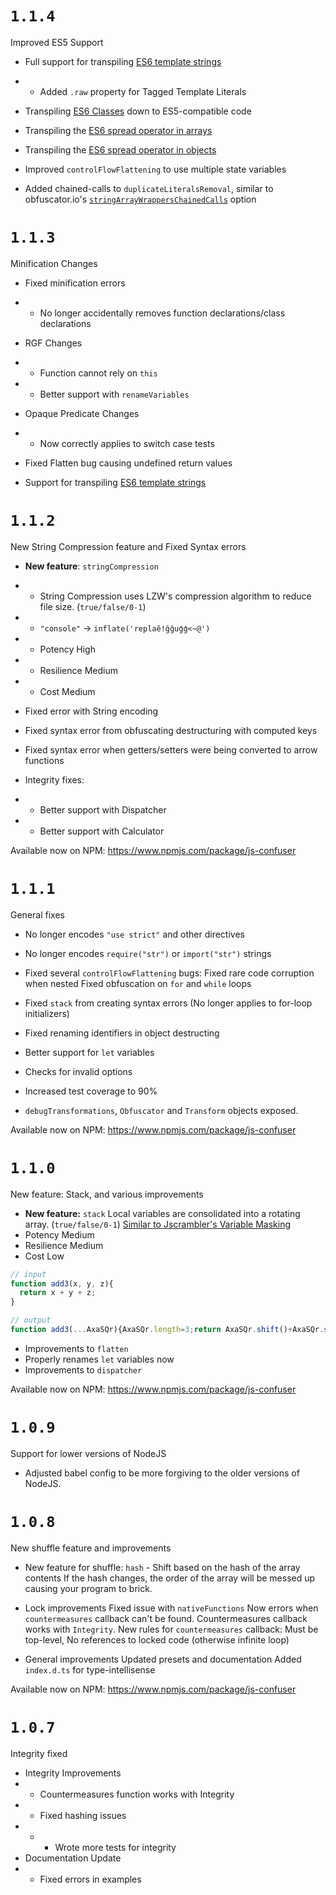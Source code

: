 # `1.1.4`
Improved ES5 Support

- Full support for transpiling [ES6 template strings](https://developer.mozilla.org/en-US/docs/Web/JavaScript/Reference/Template_literals)
- - Added `.raw` property for Tagged Template Literals

- Transpiling [ES6 Classes](https://developer.mozilla.org/en-US/docs/Web/JavaScript/Reference/Classes) down to ES5-compatible code
- Transpiling the [ES6 spread operator in arrays](https://www.samanthaming.com/tidbits/92-6-use-cases-of-spread-with-array/)
- Transpiling the [ES6 spread operator in objects](https://lucybain.com/blog/2018/js-es6-spread-operator/)

- Improved `controlFlowFlattening` to use multiple state variables
- Added chained-calls to `duplicateLiteralsRemoval`, similar to obfuscator.io's [`stringArrayWrappersChainedCalls`](https://github.com/javascript-obfuscator/javascript-obfuscator) option


# `1.1.3`
Minification Changes

- Fixed minification errors
- - No longer accidentally removes function declarations/class declarations

- RGF Changes
- - Function cannot rely on `this`
- - Better support with `renameVariables`

- Opaque Predicate Changes
- - Now correctly applies to switch case tests

- Fixed Flatten bug causing undefined return values

- Support for transpiling [ES6 template strings](https://developer.mozilla.org/en-US/docs/Web/JavaScript/Reference/Template_literals)

# `1.1.2`
New String Compression feature and Fixed Syntax errors

- **New feature**: `stringCompression`
- - String Compression uses LZW's compression algorithm to reduce file size. (`true/false/0-1`)
- - `"console"` -> `inflate('replaĕ!ğğuģģ<~@')`
- - Potency High
- - Resilience Medium
- - Cost Medium

- Fixed error with String encoding

- Fixed syntax error from obfuscating destructuring with computed keys
- Fixed syntax error when getters/setters were being converted to arrow functions
- Integrity fixes:
- - Better support with Dispatcher
- - Better support with Calculator

Available now on NPM: https://www.npmjs.com/package/js-confuser

# `1.1.1`
General fixes
- No longer encodes `"use strict"` and other directives
- No longer encodes `require("str")` or `import("str")` strings

- Fixed several `controlFlowFlattening` bugs:
  Fixed rare code corruption when nested
  Fixed obfuscation on `for` and `while` loops

- Fixed `stack` from creating syntax errors
  (No longer applies to for-loop initializers)

- Fixed renaming identifiers in object destructing
- Better support for `let` variables

- Checks for invalid options
- Increased test coverage to 90%

- `debugTransformations`, `Obfuscator` and `Transform` objects exposed.

Available now on NPM: https://www.npmjs.com/package/js-confuser

# `1.1.0`
New feature: Stack, and various improvements
- **New feature:** `stack`
  Local variables are consolidated into a rotating array. (`true/false/0-1`)
  [Similar to Jscrambler's Variable Masking](https://docs.jscrambler.com/code-integrity/documentation/transformations/variable-masking)
 - Potency Medium
 - Resilience Medium
 - Cost Low
 
 ```js
 // input
 function add3(x, y, z){
   return x + y + z;
 }
 
 // output
 function add3(...AxaSQr){AxaSQr.length=3;return AxaSQr.shift()+AxaSQr.shift()+AxaSQr.shift()}
 ```

- Improvements to `flatten`
- Properly renames `let` variables now
- Improvements to `dispatcher`

Available now on NPM: https://www.npmjs.com/package/js-confuser

# `1.0.9`
Support for lower versions of NodeJS

- Adjusted babel config to be more forgiving to the older versions of NodeJS.


# `1.0.8`
New shuffle feature and improvements
- New feature for shuffle:
`hash` - Shift based on the hash of the array contents
If the hash changes, the order of the array will be messed up causing your program to brick.

- Lock improvements
Fixed issue with `nativeFunctions`
Now errors when `countermeasures` callback can't be found.
Countermeasures callback works with `Integrity`.
New rules for `countermeasures` callback: 
Must be top-level,
No references to locked code (otherwise infinite loop)

- General improvements
Updated presets and documentation
Added `index.d.ts` for type-intellisense

Available now on NPM: https://www.npmjs.com/package/js-confuser



# `1.0.7`
Integrity fixed
- Integrity Improvements
- - Countermeasures function works with Integrity
- - Fixed hashing issues
- - - Wrote more tests for integrity
- Documentation Update
- - Fixed errors in examples